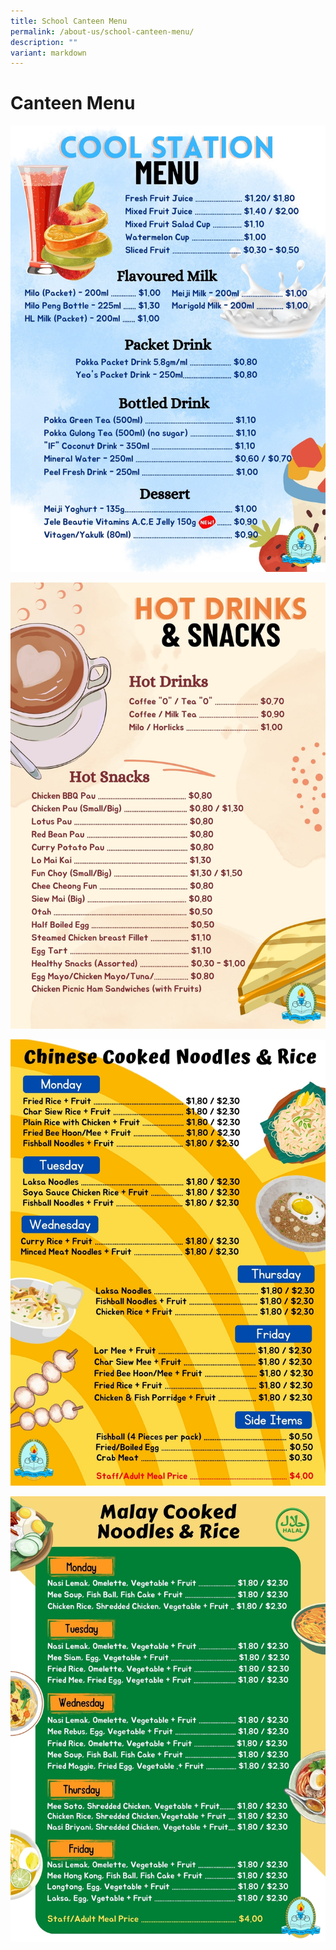 ```yaml
---
title: School Canteen Menu
permalink: /about-us/school-canteen-menu/
description: ""
variant: markdown
---
```

# **Canteen Menu**

![Stall 1 - Cool Station Menu](/images/Stall%201.jpg)

![Stall 2 - Hot Drinks & Snacks](/images/Stall%202.jpg)

![Stall 4 - Chinese cooked Noodles & Rice](/images/Stall%204.jpg)

![Stall 7 - Malay Cooked Noodles & Rice](/images/Stall%207.jpg)

